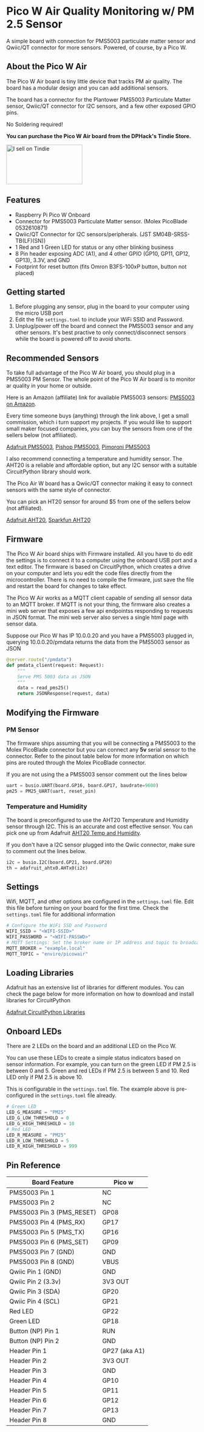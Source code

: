 # Pico W Air Quality Monitoring w/ PM 2.5 Sensor
A simple board with connection for PMS5003 particulate matter sensor and Qwiic/QT connector for more sensors. Powered, of course, by a Pico W.

## About the Pico W Air
The Pico W Air board is tiny little device that tracks PM air quality. The board has a modular design and you can add additional sensors.

The board has a connector for the Plantower PMS5003 Particulate Matter sensor, Qwiic/QT connector for I2C sensors, and a few other exposed GPIO pins.

No Soldering required!

**You can purchase the Pico W Air board from the DPHack's Tindie Store.**

<a href="https://www.tindie.com/stores/dphacks/?ref=offsite_badges&utm_source=sellers_DPHACKS&utm_medium=badges&utm_campaign=badge_large"><img src="https://d2ss6ovg47m0r5.cloudfront.net/badges/tindie-larges.png" alt="I sell on Tindie" width="200" height="104"></a>

## Features
- Raspberry Pi Pico W Onboard
- Connector for PMS5003 Particulate Matter sensor. (Molex PicoBlade 0532610871)
- Qwiic/QT Connector for I2C sensors/peripherals. (JST SM04B-SRSS-TB(LF)(SN))
- 1 Red and 1 Green LED for status or any other blinking business
- 8 Pin header exposing ADC (A1), and 4 other GPIO (GP10, GP11, GP12, GP13), 3.3V, and GND
- Footprint for reset button (fits Omron B3FS-100xP button, button not placed)

## Getting started
1. Before plugging any sensor, plug in the board to your computer using the micro USB port
2. Edit the file ```settings.toml``` to include your WiFi SSID and Password.
3. Unplug/power off the board and connect the PMS5003 sensor and any other sensors. It's best practive to only connect/disconnect sensors while the board is powered off to avoid shorts.

## Recommended Sensors
To take full advantage of the Pico W Air board, you should plug in a PMS5003 PM Sensor. The whole point of the Pico W Air board is to monitor ar quality in your home or outside.

Here is an Amazon (affiliate) link for available PMS5003 sensors: [PMS5003 on Amazon](https://amzn.to/48dOfNM). 

Every time someone buys (anything) through the link above, I get a small commission, which i turn support my projects. If you would like to support small maker focused companies, you can buy the sensors from one of the sellers below (not affiliated).

[Adafruit PMS5003](https://www.adafruit.com/product/3686), [Pishop PMS5003](https://www.pishop.us/product/pms5003-particulate-matter-sensor-with-cable/), [Pimoroni PMS5003](https://shop.pimoroni.com/products/pms5003-particulate-matter-sensor-with-cable?variant=29075640352851)

I also recommend connecting a temperature and humidity sensor. The AHT20 is a reliable and affordable option, but any I2C sensor with a suitable CircuitPython library should work.

The Pico Air W board has a Qwiic/QT connector making it easy to connect sensors with the same style of connector.

You can pick an HT20 sensor for around $5 from one of the sellers below (not affiliated).

[Adafruit AHT20](https://www.adafruit.com/product/4566), [Sparkfun AHT20](https://www.sparkfun.com/products/16618)

## Firmware
The Pico W Air board ships with Firmware installed. All you have to do edit the settings is to connect it to a computer using the onboard USB port and a text editor. The firmware is based on CircuitPython, which creates a drive on your computer and lets you edit the code files directly from the microcontroller. There is no need to compile the firmware, just save the file and restart the board for changes to take effect.

The Pico W Air works as a MQTT client capable of sending all sensor data to an MQTT broker. If MQTT is not your thing, the firmware also creates a mini web server that exposes a few api endpointss responding to requests in JSON format. The mini web server also serves a single html page with sensor data.

Suppose our Pico W has IP 10.0.0.20 and you have a PMS5003 plugged in, querying 10.0.0.20/pmdata returns the data from the PMS5003 sensor as JSON

```python
@server.route("/pmdata")
def pmdata_client(request: Request):
    """
    Serve PMS 5003 data as JSON
    """
    data = read_pms25()
    return JSONResponse(request, data)
```

## Modifying the Firmware

### PM Sensor
The firmware ships assuming that you will be connecting a PMS5003 to the Molex PicoBlade connector but you can connect any **5v** serial sensor to the connector. Refer to the pinout table below for more information on which pins are routed through the Molex PicoBlade connector.

If you are not using the a PMS5003 sensor comment out the lines below

```python
uart = busio.UART(board.GP16, board.GP17, baudrate=9600)
pm25 = PM25_UART(uart, reset_pin)
```

### Temperature and Humidity
The board is preconfigured to use the AHT20 Temperature and Humidity sensor through I2C. This is an accurate and cost effective sensor. You can pick one up from Adafruit [AHT20 Temp and Humidity](https://www.adafruit.com/product/4566).

If you don't have a I2C sensor plugged into the Qwiic connector, make sure to comment out the lines below. 

```python
i2c = busio.I2C(board.GP21, board.GP20)
th = adafruit_ahtx0.AHTx0(i2c)
```

## Settings
Wifi, MQTT, and other options are configured in the ```settings.toml``` file. Edit this file before turning on your board for the first time. Check the ```settings.toml``` file for additional information

```python
# Configure the WiFi SSD and Password
WIFI_SSID = "<WIFI-SSID>"
WIFI_PASSWORD = "<WIFI-PASSWD>"
# MQTT Settings: Set the broker name or IP address and topic to broadcast
MQTT_BROKER = "example.local"
MQTT_TOPIC = "enviro/picowair"
```

## Loading Libraries

Adafruit has an extensive list of libraries for different modules. You can check the page below for more information on how to download and install libraries for CircuitPython

[Adafruit CircuitPython Libraries](https://circuitpython.org/libraries)

## Onboard LEDs
There are 2 LEDs on the board and an additional LED on the Pico W.

You can use these LEDs to create a simple status indicators based on sensor information. For example, you can turn on the green LED if PM 2.5 is between 0 and 5. Green and red LEDs if PM 2.5 is between 5 and 10. Red LED only if PM 2.5 is above 10.

This is configurable in the ```settings.toml``` file. The example above is pre-configured in the ```settings.toml``` file already.

```python
# Green LED
LED_G_MEASURE = "PM25"
LED_G_LOW_THRESHOLD = 0
LED_G_HIGH_THRESHOLD = 10
# Red LED
LED_R_MEASURE = "PM25"
LED_R_LOW_THRESHOLD = 5
LED_R_HIGH_THRESHOLD = 999
```

## Pin Reference
|**Board Feature**|**Pico w**
---|---
PMS5003 Pin 1|NC
PMS5003 Pin 2|NC
PMS5003 Pin 3 (PMS_RESET)|GP08
PMS5003 Pin 4 (PMS_RX)|GP17
PMS5003 Pin 5 (PMS_TX)|GP16
PMS5003 Pin 6 (PMS_SET)|GP09
PMS5003 Pin 7 (GND)|GND
PMS5003 Pin 8 (GND)|VBUS
Qwiic Pin 1 (GND)|GND
Qwiic Pin 2 (3.3v)|3V3 OUT
Qwiic Pin 3 (SDA)|GP20
Qwiic Pin 4 (SCL)|GP21
Red LED|GP22
Green LED|GP18
Button (NP) Pin 1|RUN
Button (NP) Pin 2|GND
Header Pin 1|GP27 (aka A1)
Header Pin 2|3V3 OUT
Header Pin 3|GND
Header Pin 4|GP10
Header Pin 5|GP11
Header Pin 6|GP12
Header Pin 7|GP13
Header Pin 8|GND


